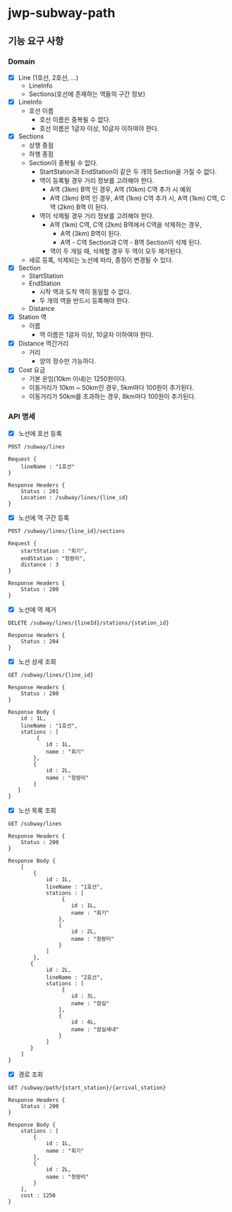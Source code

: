 # jwp-subway-path

## 기능 요구 사항

### Domain

- [x] Line (1호선, 2호선, ...)
    - LineInfo
    - Sections(호선에 존재하는 역들의 구간 정보)
- [x] LineInfo
    - 호선 이름
        - 호선 이름은 중복될 수 없다.
        - 호선 이름은 1글자 이상, 10글자 이하여야 한다.
- [x] Sections
    - 상행 종점
    - 하행 종점
    - Section이 중복될 수 없다.
        - StartStation과 EndStation이 같은 두 개의 Section을 가질 수 없다.
        - 역이 등록될 경우 거리 정보를 고려해야 한다.
            - A역 (3km) B역 인 경우, A역 (10km) C역 추가 시 예외
            - A역 (3km) B역 인 경우, A역 (1km) C역 추가 시, A역 (1km) C역, C역 (2km) B역 이 된다.
        - 역이 삭제될 경우 거리 정보를 고려해야 한다.
            - A역 (1km) C역, C역 (2km) B역에서 C역을 삭제하는 경우,
                - A역 (3km) B역이 된다.
                - A역 - C역 Section과 C역 - B역 Section이 삭제 된다.
            - 역이 두 개일 때, 삭제할 경우 두 역이 모두 제거된다.
    - 새로 등록, 삭제되는 노선에 따라, 종점이 변경될 수 있다.
- [x] Section
    - StartStation
    - EndStation
        - 시작 역과 도착 역이 동일할 수 없다.
        - 두 개의 역을 반드시 등록해야 한다.
    - Distance
- [x] Station 역
    - 이름
        - 역 이름은 1글자 이상, 10글자 이하여야 한다.
- [x] Distance 역간거리
    - 거리
        - 양의 정수만 가능하다.
- [X] Cost 요금
  - 기본 운임(10km 이내)는 1250원이다.
  - 이동거리가 10km ~ 50km인 경우, 5km마다 100원이 추가된다.
  - 이동거리가 50km를 초과하는 경우, 8km마다 100원이 추가된다.

### API 명세

- [X] 노선에 호선 등록

```text
POST /subway/lines

Request {
    lineName : "1호선"
}

Response Headers {
    Status : 201
    Location : /subway/lines/{line_id}
}
```

- [X] 노선에 역 구간 등록

```text
POST /subway/lines/{line_id}/sections

Request {
    startStation : "회기",
    endStation : "청량리",
    distance : 3
}

Response Headers {
    Status : 200
}
```

- [X] 노선에 역 제거

```text
DELETE /subway/lines/{lineId}/stations/{station_id}

Response Headers {
    Status : 204
}
```

- [X] 노선 상세 조회

```text
GET /subway/lines/{line_id}

Response Headers {
    Status : 200
}

Response Body {
    id : 1L,
    lineName : "1호선",
    stations : [
         {
            id : 1L,
            name : "회기"
        },
        {
            id : 2L,
            name : "청량리"
        }
   ]
}
```

- [X] 노선 목록 조회

```text
GET /subway/lines

Response Headers {
    Status : 200
}

Response Body {
    [
        {
            id : 1L,
            lineName : "1호선",
            stations : [
                 {
                    id : 1L,
                    name : "회기"
                },
                {
                    id : 2L,
                    name : "청량리"
                }
            ]
        },
       {
            id : 2L,
            lineName : "2호선",
            stations : [
                 {
                    id : 3L,
                    name : "잠실"
                },
                {
                    id : 4L,
                    name : "잠실새내"
                }
            ] 
       }
    ]
}
```

- [X] 경로 조회 
```text
GET /subway/path/{start_station}/{arrival_station}

Response Headers {
    Status : 200
}

Response Body {
    stations : [
        {
            id : 1L,
            name : "회기"
        },
        {
            id : 2L,
            name : "청량리"
        }
    ],
    cost : 1250
}

```
